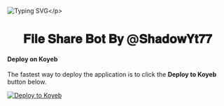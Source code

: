 ![Typing SVG](https://readme-typing-svg.herokuapp.com/?font=Fira+Code&size=25&pause=1000&color=FD4A03&lines=𝗧𝗛𝗜𝗦+𝗜𝗦+𝐏𝐑𝐄𝐌𝐈𝐔𝐌+𝐅𝐈𝐋𝐄+𝐒𝐇𝐀𝐑𝐄+𝐁𝐎𝐓!;𝗖𝗥𝗘𝗔𝗧𝗘𝗗+𝗕𝗬+𝐒𝐇𝐀𝐃𝐎𝐖+𝐁𝐋𝐀𝐃𝐄..!!;𝗔+𝗣𝗢𝗪𝗘𝗥𝗙𝗨𝗟𝗟+𝗧𝗚+𝐅𝐈𝐋𝐄+𝐒𝐇𝐀𝐑𝐄+𝗕𝗢𝗧!)</p>
<p align="center">

<h1 align="center">
  <b> 𝐅𝐢𝐥𝐞 𝐒𝐡𝐚𝐫𝐞 𝐁𝐨𝐭 𝐁𝐲 @𝐒𝐡𝐚𝐝𝐨𝐰𝐘𝐭𝟕𝟕</b>
</h1>


#### Deploy on Koyeb

The fastest way to deploy the application is to click the **Deploy to Koyeb** button below.

[![Deploy to Koyeb](https://www.koyeb.com/static/images/deploy/button.svg)](https://app.koyeb.com/deploy?type=git&repository=github.com/CodeXBotz/File-Sharing-Bot&branch=koyeb&name=filesharingbot)

